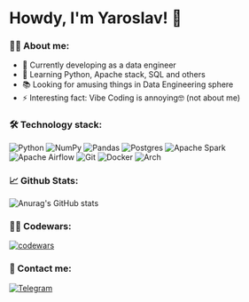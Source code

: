 # Howdy, I'm Yaroslav! 👋

### 👨‍💻 About me:
- 🔭 Currently developing as a data engineer
- 🌱 Learning Python, Apache stack, SQL and others
- 📚 Looking for amusing things in Data Engineering sphere
- ⚡ Interesting fact: Vibe Coding is annoying🤓 (not about me)

### 🛠️ Technology stack:
![Python](https://img.shields.io/badge/-Python-090909?style=flat-square&logo=Python)
![NumPy](https://img.shields.io/badge/numpy-%23013243.svg?style=for-the-badge&logo=numpy&logoColor=white)
![Pandas](https://img.shields.io/badge/pandas-%23150458.svg?style=for-the-badge&logo=pandas&logoColor=white)
![Postgres](https://img.shields.io/badge/postgres-%23316192.svg?style=for-the-badge&logo=postgresql&logoColor=white)
![Apache Spark](https://img.shields.io/badge/Apache%20Spark-FDEE21?style=flat-square&logo=apachespark&logoColor=black)
![Apache Airflow](https://img.shields.io/badge/Apache%20Airflow-017CEE?style=for-the-badge&logo=Apache%20Airflow&logoColor=white)
![Git](https://img.shields.io/badge/-Git-090909?style=flat-square&logo=Git)
![Docker](https://img.shields.io/badge/docker-%230db7ed.svg?style=for-the-badge&logo=docker&logoColor=white)
![Arch](https://img.shields.io/badge/Arch%20Linux-1793D1?logo=arch-linux&logoColor=fff&style=for-the-badge)

### 📈 Github Stats:
![Anurag's GitHub stats](https://github-readme-stats.vercel.app/api?username=whiteprincewithobsession&show_icons=true&theme=nightowl)

### 👨‍💻 Codewars:
[![codewars](https://www.codewars.com/users/whiteprincewithobsession/badges/large)](https://www.codewars.com/users/whiteprincewithobsession)

### 📨 Contact me:
[![Telegram](https://img.shields.io/badge/-Telegram-090909?style=flat-square&logo=Telegram)](https://t.me/whiteprincewithobsession)
